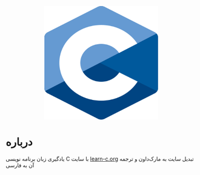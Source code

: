 <p align="center">
  <img src="https://github.com/BDadmehr0/Learn-C/blob/main/C_Programming_Language.svg.png" alt="c-language-logo" width="300" height="300">
</p>

# درباره

یادگیری زبان برنامه نویسی C با سایت [learn-c.org](https://www.learn-c.org/en) تبدیل سایت به مارک‌داون و ترجمه آن به فارسی

